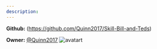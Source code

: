 ```yaml
---
description: 
---
```



**Github:** (https://github.com/Quinn2017/Skill-Bill-and-Teds)

**Owner:** [@Quinn2017](https://github.com/Quinn2017) ![avatart](https://avatars2.githubusercontent.com/u/32936713?v=4)

